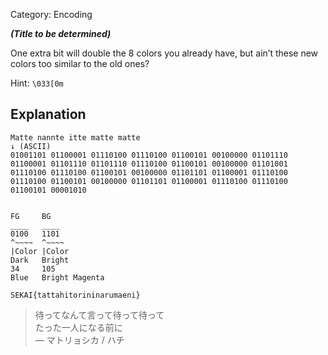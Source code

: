 Category: Encoding

***(Title to be determined)***

One extra bit will double the 8 colors you already have, but ain’t these new colors too similar to the old ones?

Hint: `\033[0m`

## Explanation

```
Matte nannte itte matte matte
↓ (ASCII)
01001101 01100001 01110100 01110100 01100101 00100000 01101110 01100001 01101110 01101110 01110100 01100101 00100000 01101001 01110100 01110100 01100101 00100000 01101101 01100001 01110100 01110100 01100101 00100000 01101101 01100001 01110100 01110100 01100101 00001010


FG     BG
____   ____
0100   1101
^~~~~  ^~~~~
|Color |Color
Dark   Bright
34     105
Blue   Bright Magenta
```

`SEKAI{tattahitorininarumaeni}`

> 待ってなんて言って待って待って  
> たった一人になる前に  
> — マトリョシカ / ハチ